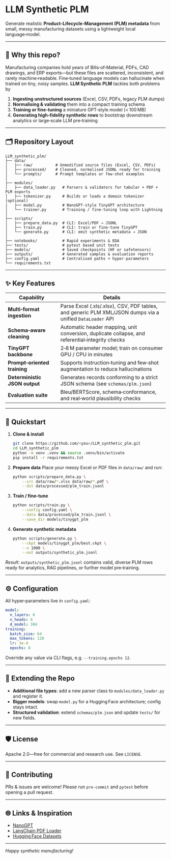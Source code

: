 # LLM Synthetic PLM

Generate realistic **Product‑Lifecycle‑Management (PLM) metadata** from small, messy manufacturing datasets using a lightweight local language‑model.

---

## 🚀 Why this repo?

Manufacturing companies hold years of Bills‑of‑Material, PDFs, CAD drawings, and ERP exports—but these files are scattered, inconsistent, and rarely machine‑readable.  Fine‑tuned language models can hallucinate when trained on tiny, noisy samples.  **LLM Synthetic PLM** tackles both problems by

1. **Ingesting unstructured sources** (Excel, CSV, PDFs, legacy PLM dumps)
2. **Normalising & validating** them into a compact training schema
3. **Training or fine‑tuning** a miniature GPT‑style model (< 100 MB)
4. **Generating high‑fidelity synthetic rows** to bootstrap downstream analytics or large‑scale LLM pre‑training

---

## 🗂 Repository Layout

```text
LLM_synthetic_plm/
├── data/
│   ├── raw/          # Unmodified source files (Excel, CSV, PDFs)
│   ├── processed/    # Cleaned, normalised JSONL ready for training
│   └── prompts/      # Prompt templates or few‑shot examples
│
├── modules/
│   ├── data_loader.py   # Parsers & validators for tabular + PDF + PLM exports
│   ├── tokenizer.py     # Builds or loads a domain tokenizer (optional)
│   ├── model.py         # NanoGPT‑style TinyGPT architecture
│   └── trainer.py       # Training / fine‑tuning loop with Lightning
│
├── scripts/
│   ├── prepare_data.py  # CLI: Excel/PDF → JSONL
│   ├── train.py         # CLI: train or fine‑tune TinyGPT
│   └── generate.py      # CLI: emit synthetic metadata → JSON
│
├── notebooks/           # Rapid experiments & EDA
├── tests/               # pytest based unit tests
├── models/              # Saved checkpoints (HF or safetensors)
├── outputs/             # Generated samples & evaluation reports
├── config.yaml          # Centralised paths + hyper‑parameters
└── requirements.txt
```

---

## ✨ Key Features

| Capability                    | Details                                                                                                  |
| ----------------------------- | -------------------------------------------------------------------------------------------------------- |
| **Multi‑format ingestion**    | Parse Excel (.xls/.xlsx), CSV, PDF tables, and generic PLM XML/JSON dumps via a unified `DataLoader` API |
| **Schema‑aware cleaning**     | Automatic header mapping, unit conversion, duplicate collapse, and referential‑integrity checks          |
| **TinyGPT backbone**          | 2‑8 M parameter model; train on consumer GPU / CPU in minutes                                            |
| **Prompt‑oriented training**  | Supports instruction‑tuning and few‑shot augmentation to reduce hallucinations                           |
| **Deterministic JSON output** | Generates records conforming to a strict JSON schema (see `schemas/plm.json`)                            |
| **Evaluation suite**          | Bleu/BERTScore, schema‑conformance, and real‑world plausibility checks                                   |

---

## 🔧 Quickstart

1. **Clone & install**

   ```bash
   git clone https://github.com/<you>/LLM_synthetic_plm.git
   cd LLM_synthetic_plm
   python -m venv .venv && source .venv/bin/activate
   pip install -r requirements.txt
   ```
2. **Prepare data**
   Place your messy Excel or PDF files in `data/raw/` and run:

   ```bash
   python scripts/prepare_data.py \
       --src data/raw/*.xlsx data/raw/*.pdf \
       --dst data/processed/plm_train.jsonl
   ```
3. **Train / fine‑tune**

   ```bash
   python scripts/train.py \
       --config config.yaml \
       --data data/processed/plm_train.jsonl \
       --save_dir models/tinygpt_plm
   ```
4. **Generate synthetic metadata**

   ```bash
   python scripts/generate.py \
       --ckpt models/tinygpt_plm/best.ckpt \
       --n 1000 \
       --out outputs/synthetic_plm.jsonl
   ```

*Result:* `outputs/synthetic_plm.jsonl` contains valid, diverse PLM rows ready for analytics, RAG pipelines, or further model pre‑training.

---

## ⚙️ Configuration

All hyper‑parameters live in `config.yaml`:

```yaml
model:
  n_layers: 6
  n_heads: 6
  d_model: 384
training:
  batch_size: 64
  max_tokens: 128
  lr: 3e‑4
  epochs: 8
```

Override any value via CLI flags, e.g. `--training.epochs 12`.

---

## 🧩 Extending the Repo

* **Additional file types**: add a new parser class to `modules/data_loader.py` and register it.
* **Bigger models**: swap `model.py` for a Hugging Face architecture; config stays intact.
* **Structured validation**: extend `schemas/plm.json` and update `tests/` for new fields.

---

## 🛡️ License

Apache 2.0—free for commercial and research use. See `LICENSE`.

---

## 🤝 Contributing

PRs & issues are welcome!  Please run `pre‑commit` and `pytest` before opening a pull request.

---

## 🌐 Links & Inspiration

* [NanoGPT](https://github.com/karpathy/nanogpt)
* [LangChain PDF Loader](https://python.langchain.com/docs/modules/data_connection/document_loaders/pdf)
* [Hugging Face Datasets](https://huggingface.co/docs/datasets)

---

*Happy synthetic manufacturing!*
